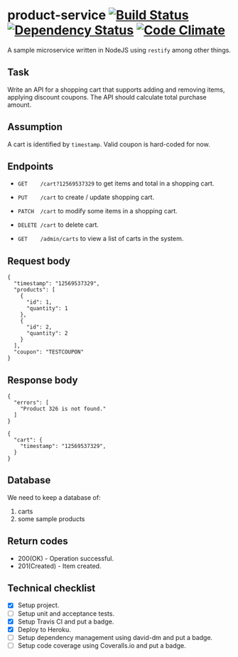 # product-service [![Build Status](https://travis-ci.org/devacto/product-service.svg?branch=master)](https://travis-ci.org/devacto/product-service) [![Dependency Status](https://gemnasium.com/badges/github.com/devacto/product-service.svg)](https://gemnasium.com/github.com/devacto/product-service) [![Code Climate](https://codeclimate.com/github/devacto/product-service/badges/gpa.svg)](https://codeclimate.com/github/devacto/product-service)

A sample microservice written in NodeJS using `restify` among other things.

## Task

Write an API for a shopping cart that supports adding and removing items, applying discount coupons. The API should calculate total purchase amount.

## Assumption

A cart is identified by `timestamp`. Valid coupon is hard-coded for now.

## Endpoints

* `GET    /cart?12569537329` to get items and total in a shopping cart.
* `PUT    /cart` to create / update shopping cart.
* `PATCH  /cart` to modify some items in a shopping cart.
* `DELETE /cart` to delete cart.

* `GET    /admin/carts` to view a list of carts in the system.

## Request body

```
{
  "timestamp": "12569537329",
  "products": [
    {
      "id": 1,
      "quantity": 1
    },
    {
      "id": 2,
      "quantity": 2
    }
  ],
  "coupon": "TESTCOUPON"
}
```

## Response body

```
{
  "errors": [
    "Product 326 is not found."
  ]
}
```

```
{
  "cart": {
    "timestamp": "12569537329",
  }
}
```

## Database

We need to keep a database of:
1. carts
2. some sample products

## Return codes

* 200(OK) - Operation successful.
* 201(Created) - Item created.

## Technical checklist

- [x] Setup project.
- [ ] Setup unit and acceptance tests.
- [x] Setup Travis CI and put a badge.
- [x] Deploy to Heroku.
- [ ] Setup dependency management using david-dm and put a badge.
- [ ] Setup code coverage using Coveralls.io and put a badge.
